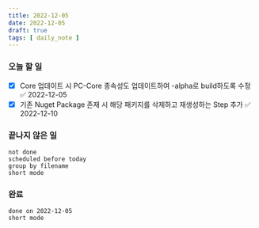 ```yaml
---
title: 2022-12-05
date: 2022-12-05
draft: true
tags: [ daily_note ]
---
```


### 오늘 할 일

- [x] Core 업데이트 시 PC-Core 종속성도 업데이트하여 -alpha로 build하도록 수정
      ✅ 2022-12-05
- [x] 기존 Nuget Package 존재 시 해당 패키지를 삭제하고 재생성하는 Step 추가 ✅
      2022-12-10

### 끝나지 않은 일

```tasks
not done
scheduled before today
group by filename
short mode
```

### 완료

```tasks
done on 2022-12-05
short mode
```
